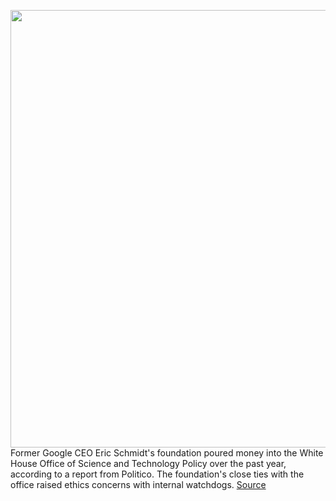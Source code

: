 <img src='https://cdn.vox-cdn.com/thumbor/14ASBv-Pv9cRV6dnJ05gc4ROzvY=/0x0:5169x3441/1200x800/filters:focal(2172x1308:2998x2134)/cdn.vox-cdn.com/uploads/chorus_image/image/70681360/1328571726.0.jpg' width='700px' /><br/>
Former Google CEO Eric Schmidt's foundation poured money into the White House Office of Science and Technology Policy over the past year, according to a report from Politico. The foundation's close ties with the office raised ethics concerns with internal watchdogs.
<a href='https://www.theverge.com/2022/3/28/22999754/eric-schmidt-google-money-white-house-science-ai-lander'> Source <a/>
